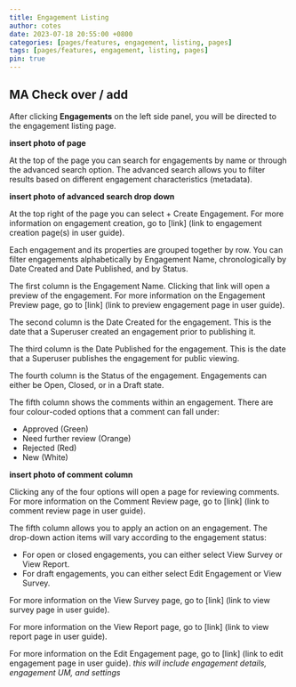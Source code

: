 ```yaml
---
title: Engagement Listing
author: cotes
date: 2023-07-18 20:55:00 +0800
categories: [pages/features, engagement, listing, pages]
tags: [pages/features, engagement, listing, pages]
pin: true
---
```


## MA Check over / add

After clicking **Engagements** on the left side panel, you will be directed to the engagement listing page.  

**insert photo of page**

At the top of the page you can search for engagements by name or through the advanced search option. The advanced search allows you to filter results based on different engagement characteristics (metadata).  

**insert photo of advanced search drop down**

At the top right of the page you can select + Create Engagement. For more information on engagement creation, go to [link] (link to engagement creation page(s) in user guide).

Each engagement and its properties are grouped together by row. You can filter engagements alphabetically by Engagement Name, chronologically by Date Created and Date Published, and by Status.

The first column is the Engagement Name. Clicking that link will open a preview of the engagement. For more information on the Engagement Preview page, go to [link] (link to preview engagement page in user guide).

The second column is the Date Created for the engagement. This is the date that a Superuser created an engagement prior to publishing it.  

The third column is the Date Published for the engagement. This is the date that a Superuser publishes the engagement for public viewing.  

The fourth column is the Status of the engagement. Engagements can either be Open, Closed, or in a Draft state.  

The fifth column shows the comments within an engagement. There are four colour-coded options that a comment can fall under:
- Approved (Green)
- Need further review (Orange)
- Rejected (Red)
- New (White)

**insert photo of comment column** 

Clicking any of the four options will open a page for reviewing comments. For more information on the Comment Review page, go to [link] (link to comment review page in user guide).

The fifth column allows you to apply an action on an engagement. The drop-down action items will vary according to the engagement status:
- For open or closed engagements, you can either select View Survey or View Report. 
- For draft engagements, you can either select Edit Engagement or View Survey.

For more information on the View Survey page, go to [link] (link to view survey page in user guide).  

For more information on the View Report page, go to [link] (link to view report page in user guide).  

For more information on the Edit Engagement page, go to [link] (link to edit engagement page in user guide). *this will include engagement details, engagement UM, and settings*


